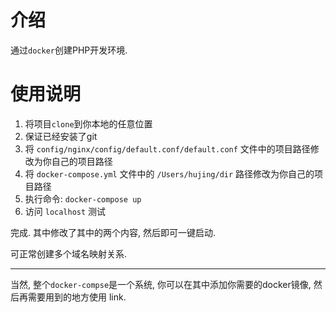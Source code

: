 # 介绍

通过`docker`创建PHP开发环境. 

# 使用说明

1. 将项目`clone`到你本地的任意位置
2. 保证已经安装了git
4. 将 `config/nginx/config/default.conf/default.conf` 文件中的项目路径修改为你自己的项目路径
5. 将 `docker-compose.yml` 文件中的 `/Users/hujing/dir` 路径修改为你自己的项目路径
3. 执行命令: `docker-compose up`
4. 访问 `localhost` 测试

完成. 其中修改了其中的两个内容, 然后即可一键启动. 

可正常创建多个域名映射关系. 

---

当然, 整个`docker-compse`是一个系统, 你可以在其中添加你需要的docker镜像, 然后再需要用到的地方使用 link.

